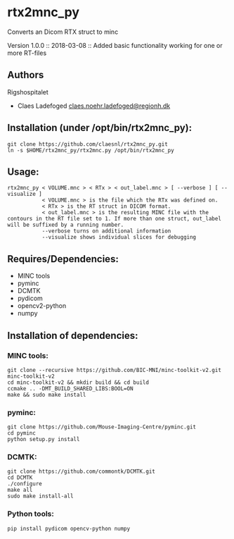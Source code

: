 # rtx2mnc_py
Converts an Dicom RTX struct to minc

Version 1.0.0 :: 2018-03-08 :: Added basic functionality working for one or more RT-files

## Authors
Rigshospitalet
  - Claes Ladefoged <claes.noehr.ladefoged@regionh.dk>

## Installation (under /opt/bin/rtx2mnc_py):
```
git clone https://github.com/claesnl/rtx2mnc_py.git
ln -s $HOME/rtx2mnc_py/rtx2mnc.py /opt/bin/rtx2mnc_py
```

## Usage:
```
rtx2mnc_py < VOLUME.mnc > < RTx > < out_label.mnc > [ --verbose ] [ --visualize ]
      	   < VOLUME.mnc > is the file which the RTx was defined on.
      	   < RTx > is the RT struct in DICOM format.
      	   < out_label.mnc > is the resulting MINC file with the contours in the RT file set to 1. If more than one struct, out_label will be suffixed by a running number.
      	   --verbose turns on additional information
      	   --visualize shows individual slices for debugging
```

## Requires/Dependencies:
- MINC tools
- pyminc
- DCMTK
- pydicom
- opencv2-python
- numpy

## Installation of dependencies:
### MINC tools:
```
git clone --recursive https://github.com/BIC-MNI/minc-toolkit-v2.git minc-toolkit-v2
cd minc-toolkit-v2 && mkdir build && cd build
ccmake .. -DMT_BUILD_SHARED_LIBS:BOOL=ON
make && sudo make install
```

### pyminc:
```
git clone https://github.com/Mouse-Imaging-Centre/pyminc.git
cd pyminc
python setup.py install
```

### DCMTK:
```
git clone https://github.com/commontk/DCMTK.git
cd DCMTK
./configure
make all
sudo make install-all
```

### Python tools:
```
pip install pydicom opencv-python numpy
```